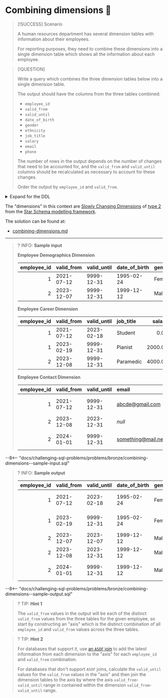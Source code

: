 # Combining dimensions 🔗

> [!SUCCESS] Scenario
>
> A human resources department has several dimension tables with information about their employees.
>
> For reporting purposes, they need to combine these dimensions into a single dimension table which shows all the information about each employee.

> [!QUESTION]
>
> Write a query which combines the three dimension tables below into a single dimension table.
>
> The output should have the columns from the three tables combined:
>
> - `employee_id`
> - `valid_from`
> - `valid_until`
> - `date_of_birth`
> - `gender`
> - `ethnicity`
> - `job_title`
> - `salary`
> - `email`
> - `phone`
>
> The number of rows in the output depends on the number of changes that need to be accounted for, and the `valid_from` and `valid_until` columns should be recalculated as necessary to account for these changes.
>
> Order the output by `employee_id` and `valid_from`.

<details>
<summary>Expand for the DDL</summary>
--8<-- "docs/challenging-sql-problems/problems/bronze/combining-dimensions.sql"
</details>

The "dimensions" in this context are [Slowly Changing Dimensions](https://en.wikipedia.org/wiki/Slowly_changing_dimension) of [type 2](https://en.wikipedia.org/wiki/Slowly_changing_dimension#Type_2:_add_new_row) from the [Star Schema modelling framework](https://en.wikipedia.org/wiki/Star_schema).

The solution can be found at:

- [combining-dimensions.md](../../solutions/bronze/combining-dimensions.md)

---

<!-- prettier-ignore -->
>? INFO: **Sample input**
>
> **Employee Demographics Dimension**
>
> | employee_id | valid_from | valid_until | date_of_birth | gender | ethnicity |
> |------------:|:-----------|:------------|:--------------|:-------|:----------|
> |           1 | 2021-07-12 | 9999-12-31  | 1995-02-24    | Female | Black     |
> |           2 | 2023-12-07 | 9999-12-31  | 1999-12-12    | Male   | Asian     |
>
> **Employee Career Dimension**
>
> | employee_id | valid_from | valid_until | job_title |  salary |
> |------------:|:-----------|:------------|:----------|--------:|
> |           1 | 2021-07-12 | 2023-02-18  | Student   |    0.00 |
> |           1 | 2023-02-19 | 9999-12-31  | Pianist   | 2000.00 |
> |           2 | 2023-12-08 | 9999-12-31  | Paramedic | 4000.00 |
>
> **Employee Contact Dimension**
>
> | employee_id | valid_from | valid_until | email              | phone        |
> |------------:|:-----------|:------------|:-------------------|:-------------|
> |           1 | 2021-07-12 | 9999-12-31  | abcde@gmail.com    | 123-456-789  |
> |           2 | 2023-12-08 | 2023-12-31  | _null_             | 01234 567890 |
> |           2 | 2024-01-01 | 9999-12-31  | something@mail.net | 0300 123 456 |
>
--8<-- "docs/challenging-sql-problems/problems/bronze/combining-dimensions--sample-input.sql"

<!-- prettier-ignore -->
>? INFO: **Sample output**
>
> | employee_id | valid_from | valid_until | date_of_birth | gender | ethnicity | job_title |  salary | email              | phone        |
> |------------:|:-----------|:------------|:--------------|:-------|:----------|:----------|--------:|:-------------------|:-------------|
> |           1 | 2021-07-12 | 2023-02-18  | 1995-02-24    | Female | Black     | Student   |    0.00 | abcde@gmail.com    | 123-456-789  |
> |           1 | 2023-02-19 | 9999-12-31  | 1995-02-24    | Female | Black     | Pianist   | 2000.00 | abcde@gmail.com    | 123-456-789  |
> |           2 | 2023-12-07 | 2023-12-07  | 1999-12-12    | Male   | Asian     | null      |  _null_ | _null_             | _null_       |
> |           2 | 2023-12-08 | 2023-12-31  | 1999-12-12    | Male   | Asian     | Paramedic | 4000.00 | _null_             | 01234 567890 |
> |           2 | 2024-01-01 | 9999-12-31  | 1999-12-12    | Male   | Asian     | Paramedic | 4000.00 | something@mail.net | 0300 123 456 |
>
--8<-- "docs/challenging-sql-problems/problems/bronze/combining-dimensions--sample-output.sql"

<!-- prettier-ignore -->
>? TIP: **Hint 1**
>
> The `valid_from` values in the output will be each of the distinct `valid_from` values from the three tables for the given employee, so start by constructing an "axis" which is the distinct combination of all `employee_id` and `valid_from` values across the three tables.

<!-- prettier-ignore -->
>? TIP: **Hint 2**
>
> For databases that support it, use [an `ASOF` join](../../../everything-about-joins/syntax/timestamp-joins.md) to add the latest information from each dimension to the "axis" for each `employee_id` and `valid_from` combination.
>
> For databases that don't support `ASOF` joins, calculate the `valid_until` values for the `valid_from` values in the "axis" and then join the dimension tables to the axis by where the axis `valid_from`-`valid_until` range in contained within the dimension `valid_from`-`valid_until` range.
